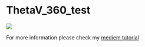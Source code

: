 # ThetaV_360_test

<p>
   <img src="preview.gif">
</p>

For more information please check my [mediem tutorial](https://medium.com/ericzhan-publication/theta-v-在unity裡用theta-v-玩360-dcc65f5f3c6e)
